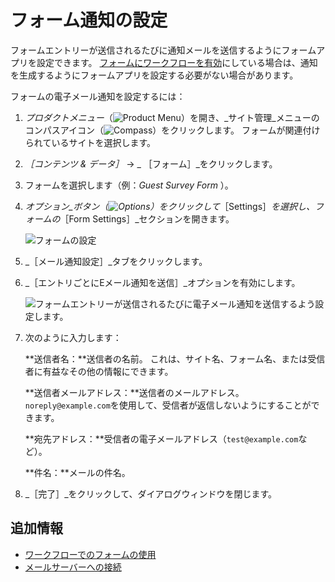 # フォーム通知の設定

フォームエントリーが送信されるたびに通知メールを送信するようにフォームアプリを設定できます。 [フォームにワークフローを有効](./using-forms-with-a-workflow.md)にしている場合は、通知を生成するようにフォームアプリを設定する必要がない場合があります。

フォームの電子メール通知を設定するには：

1. _プロダクトメニュー_（![Product Menu](../../../images/icon-product-menu.png)）を開き、_サイト管理_メニューのコンパスアイコン（![Compass](../../../images/icon-compass.png)）をクリックします。 フォームが関連付けられているサイトを選択します。
1. _［コンテンツ & データ］_ &rarr; _ ［フォーム］_をクリックします。
1. フォームを選択します（例：_Guest Survey Form_ ）。
1. _オプション_ボタン（![Options](../../../images/icon-options.png)）をクリックして_［Settings］_を選択し、フォームの_［Form Settings］_セクションを開きます。

    ![フォームの設定](./configuring-form-notifications/images/01.png)

1. _［メール通知設定］_タブをクリックします。
1. _［エントリごとにEメール通知を送信］_オプションを有効にします。

    ![フォームエントリーが送信されるたびに電子メール通知を送信するよう設定します。](./configuring-form-notifications/images/02.png)

1. 次のように入力します：

    **送信者名：**送信者の名前。 これは、サイト名、フォーム名、または受信者に有益なその他の情報にできます。

    **送信者メールアドレス：**送信者のメールアドレス。 `noreply@example.com`を使用して、受信者が返信しないようにすることができます。

    **宛先アドレス：**受信者の電子メールアドレス（`test@example.com`など）。

    **件名：**メールの件名。

1. _［完了］_をクリックして、ダイアログウィンドウを閉じます。

## 追加情報

* [ワークフローでのフォームの使用](./using-forms-with-a-workflow.md)
* [メールサーバーへの接続](../../../installation-and-upgrades/setting-up-liferay/configuring-mail/connecting-to-a-mail-server.md)
